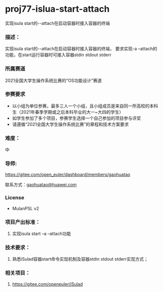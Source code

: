 # proj77-islua-start-attach

实现isula start的--attach在启动容器时接入容器的终端

### 描述：

实现isula start的--attach在启动容器时接入容器的终端， 要求实现-a –attach的功能，在start运行容器时可接入容器stdin stdout stderr

### 所属赛道

2021全国大学生操作系统比赛的“OS功能设计”赛道



### 参赛要求

- 以小组为单位参赛，最多三人一个小组，且小组成员是来自同一所高校的本科生（2021年春季学期或之后本科毕业的大一~大四的学生）
- 如学生参加了多个项目，参赛学生选择一个自己参加的项目参与评奖
- 请遵循“2021全国大学生操作系统比赛”的章程和技术方案要求

### 难度：

中

### 导师: 

https://gitee.com/open_euler/dashboard/members/gaohuatao

联系方式：[gaohuatao@huawei.com](mailto:gaohuatao@huawei.com)

### License

- MulanPSL v2

###  项目产出标准：

1. 实现isula start –a –attach功能

###  技术要求：

1. 熟悉iSulad容器start命令实现机制及容器stdin stdout stderr实现方式；

### 相关项目：

1. https://gitee.com/openeuler/iSulad
